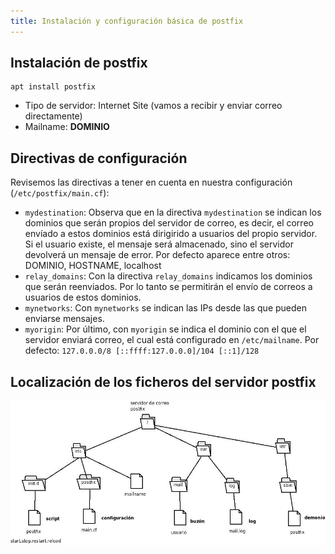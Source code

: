 ```yaml
---
title: Instalación y configuración básica de postfix
---
```


## Instalación de postfix

    apt install postfix


* Tipo de servidor: Internet Site (vamos a recibir y enviar correo directamente)
* Mailname: **DOMINIO**

## Directivas de configuración

Revisemos las directivas a tener en cuenta en nuestra configuración (``/etc/postfix/main.cf``):

* ``mydestination``: Observa que en la directiva ``mydestination`` se indican los dominios que serán propios del servidor de correo, es decir, el correo envíado a estos dominios está dirigirido a usuarios del propio servidor. Si el usuario existe, el mensaje será almacenado, sino el servidor devolverá un mensaje de error. Por defecto aparece entre otros: DOMINIO, HOSTNAME, localhost
* ``relay_domains``: Con la directiva ``relay_domains`` indicamos los dominios que serán reenviados. Por lo tanto se permitirán el envío de correos a usuarios de estos dominios.
* ``mynetworks``: Con ``mynetworks`` se indican las IPs desde las que pueden enviarse mensajes.
* ``myorigin``: Por último, con ``myorigin`` se indica el dominio con el que el servidor enviará correo, el cual está configurado en ``/etc/mailname``. Por defecto: `127.0.0.0/8 [::ffff:127.0.0.0]/104 [::1]/128`

## Localización de los ficheros del servidor postfix

![postfix1](img/postfix1.jpg)
